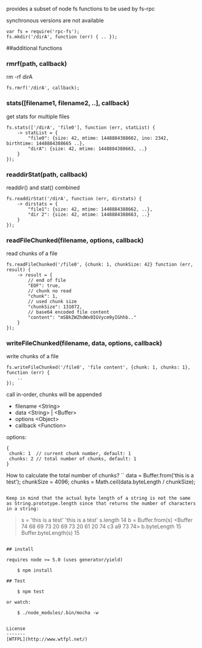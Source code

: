 provides a subset of node fs functions to be used by fs-rpc

synchronous versions are not available

```
var fs = require('rpc-fs');
fs.mkdir('/dirA', function (err) { .. });

```

##additional functions


### rmrf(path, callback)
rm -rf dirA

```
fs.rmrf('/dirA', callback);
```

### stats([filename1, filename2, ..], callback)

get stats for multiple files

```
fs.stats(['/dirA', 'file0'], function (err, statList) {
	-> statList = {
		"file0": {size: 42, mtime: 1448884388662, ino: 2342, birthtime: 1448884388665 ..},
		"dirA": {size: 42, mtime: 1448884388663, ..}
	}
});
```

### readdirStat(path, callback)

readdir() and stat() combined

```
fs.readdirStat('/dirA', function (err, dirstats) {
	-> dirstats = {
		"file1": {size: 42, mtime: 1448884388662, ..},
		"dir 2": {size: 42, mtime: 1448884388663, ..}
	}
});
```

### readFileChunked(filename, options, callback)

read chunks of a file

```
fs.readFileChunked('/file0', {chunk: 1, chunkSize: 42} function (err, result) {
	-> result = {
		// end of file
		"EOF": true,	
		// chunk no read
		"chunk": 1,		
		// used chunk size
		"chunkSize": 131072,	
		// base64 encoded file content
		"content": "mSBkZWZhdWx0IGVycm9yIGhhb.."		
	}
});
```

### writeFileChunked(filename, data, options, callback)

write chunks of a file

```
fs.writeFileChunked('/file0', 'file content', {chunk: 1, chunks: 1}, function (err) {
	..
});
```
call in-order, chunks will be appended


* filename &lt;String&gt;
* data &lt;String&gt; | &lt;Buffer&gt;
* options &lt;Object&gt;
* callback &lt;Function&gt;

options:

```
{
 chunk: 1  // current chunk number, default: 1
 chunks: 2 // total number of chunks, default: 1
}
```

How to calculate the total number of chunks?
``
data = Buffer.from('this is a tést');
chunkSize = 4096;
chunks = Math.ceil(data.byteLength / chunkSize);
```

Keep in mind that the actual byte length of a string is not the same as String.prototype.length since that returns the number of characters in a string:
```
> s = 'this is a tést'
'this is a tést'
> s.length
14
> b = Buffer.from(s)
<Buffer 74 68 69 73 20 69 73 20 61 20 74 c3 a9 73 74>
> b.byteLength
15
> Buffer.byteLength(s)
15
```

## install

requires node >= 5.0 (uses generator/yield)

    $ npm install

## Test

    $ npm test

or watch:

    $ ./node_modules/.bin/mocha -w


License
-------
[WTFPL](http://www.wtfpl.net/)